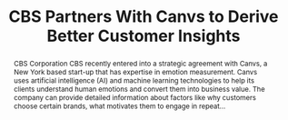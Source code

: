 ---
category: news
title: CBS Partners With Canvs to Derive Better Customer Insights
abstract: CBS Corporation CBS recently entered into a strategic agreement with Canvs, a New York based start-up that has expertise in emotion measurement. Canvs uses artificial intelligence (AI) and machine learning technologies to help its clients understand human emotions and convert them into business value. The company can provide detailed information about factors like why customers choose certain brands, what motivates them to engage in repeat...
publishedDateTime: 2019-03-05T14:11:00Z
sourceUrl: https://www.msn.com/en-us/money/topstocks/cbs-partners-with-canvs-to-derive-better-customer-insights/ar-BBUoNar?
type: article

provider:
  name: Zacks Equity Research
  id: V_AA17fJt_global

images: 
    -url: https://img-s-msn-com.akamaized.net/tenant/amp/entityid/BBUoRz9.img
    width: 552
    height: 250
    quality: 100
    title: CBS Partners With Canvs to Derive Better Customer Insights
    attribution: 
    focalRegion:
      x1: 0
      x2: 0
      y1: 0
      y2: 0

---